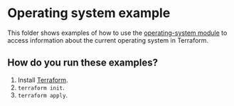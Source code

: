 # Operating system example

This folder shows examples of how to use the [operating-system module](https://github.com/terraform-modules-krish/terraform-aws-utilities/blob/v0.3.2/modules/operating-system) to access information
about the current operating system in Terraform.




## How do you run these examples?

1. Install [Terraform](https://www.terraform.io/).
1. `terraform init`.
1. `terraform apply`.



